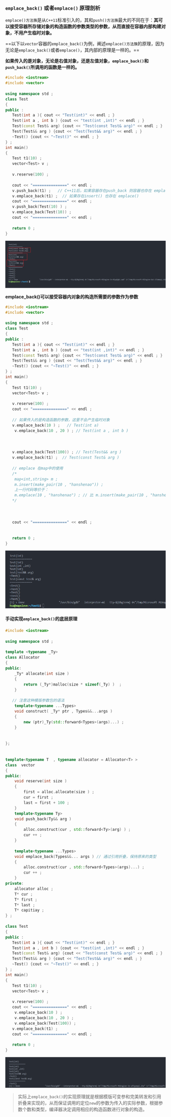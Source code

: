### `emplace_back()` 或者`emplace()` 原理剖析

`emplace()方法簇`是从`C++11`标准引入的，其和`push()方法簇`最大的不同在于：**其可以接受容器所存储对象的构造函数的参数类型的参数，从而直接在容器内部构建对象，不用产生临时对象。**



==以下以`vector`容器的`emplace_back()`为例，阐述`emplace()方法簇`的原理，因为无论是`emplace_back()`或者`emplace()`，其内部的原理是一样的。==



**如果传入的是对象，无论是右值对象，还是左值对象，`emplace_back()`和`push_back()`所调用的函数是一样的。**

```C++
#include <iostream>
#include <vector>

using namespace std ;
class Test
{
public :
   Test(int a ){ cout << "Test(int)" << endl ; }
   Test(int a , int b ) {cout << "test(int ,int)" << endl ; }
   Test(const Test& arg) {cout << "Test(const Test& arg)" << endl ; }
   Test(Test&& arg ) {cout << "Test(Test&& arg)" << endl ; }
   ~Test() {cout << "~Test()" << endl ; }
} ;
int main()
{
   Test t1(10) ;
   vector<Test> v ;
   
   v.reserve(100) ;
   
   cout << "===============" << endl ; 
   v.push_back(t1) ;   // C++11后，如果容器存在push_back 则容器也存在 emplace_back 
   v.emplace_back(t1) ;  // 如果存在insert() 也存在 emplace() 	
   cout << "===============" << endl ; 
   v.push_back(Test(10) ) ;
   v.emplace_back(Test(10)) ; 
   cout << "===============" << endl ; 
   
   return 0 ;
}
```

![image-20231002230322791](assets/image-20231002230322791.png)







**emplace_back()可以接受容器内对象的构造所需要的参数作为参数**

```C++
#include <iostream>
#include <vector>

using namespace std ;
class Test
{
public :
   Test(int a ){ cout << "Test(int)" << endl ; }
   Test(int a , int b ) {cout << "test(int ,int)" << endl ; }
   Test(const Test& arg) {cout << "Test(const Test& arg)" << endl ; }
   Test(Test&& arg ) {cout << "Test(Test&& arg)" << endl ; }
   ~Test() {cout << "~Test()" << endl ; }
} ;
int main()
{
   Test t1(10) ;
   vector<Test> v ;
   
   v.reserve(100) ; 
   cout << "===============" << endl ; 
	
   // 如果传入的是构造函数的参数，这里不会产生临时对象
   v.emplace_back(10 ) ;   // Test(int a)
	v.emplace_back(10 , 20 ) ; // Test(int a , int b )
	
   
   
   v.emplace_back(Test(100)) ; // Test(Test&& arg )
   v.emplace_back(t1) ;  // Test(const Test& arg ) 

   // emplace 在map中的使用
   /*
   	map<int,string> m ; 
   	m.insert(make_pair(10 , "hanshenao")) ;
   	上一行代码等价于：
   	m.emplace(10 , "hanshenao") ; // 比 m.insert(make_pair(10 , "hanshenao")) ;更有效率，因为其在map底层相应位置直接调用构造函数，没有临时对象的产生
   */
   
   
   
   cout << "===============" << endl ; 
   
   
   return 0 ;
}
```

![image-20231002230651673](assets/image-20231002230651673.png)



#### 手动实现`emplace_back()`的底层原理

```C++
#include <iostream>

using namespace std ;

template <typename _Ty> 
class Allocator
{
public:
	_Ty* allocate(int size )
	{
		return (_Ty*)malloc(size * sizeof(_Ty) )  ; 
	}

   // 注意这种模版参数包的语法
	template<typename ...Types> 
	void construct( _Ty* ptr , Types&&...args )
	{
		new (ptr)_Ty(std::forward<Types>(args)...) ; 
	}


}; 


template<typename T  , typename allocator = Allocator<T> >  
class  vector
{
public:
	void reserve(int size )
	{
		first = alloc.allocate(size ) ; 
		cur = first ; 
		last = first + 100 ; 
	}
	template<typename Ty>
	void push_back(Ty&& arg )
	{
		alloc.construct(cur , std::forward<Ty>(arg) ) ; 	
		cur ++ ; 
	}

	template<typename ...Types>
	void emplace_back(Types&&... args ) // 通过引用折叠，保持原来的类型
	{
		alloc.construct(cur , std::forward<Types>(args)...) ; 
		cur ++ ; 
	}
private:
	allocator alloc ; 
	T* cur ; 
	T* first ;  
	T* last ; 
	T* capitiay ;  
} ; 

class Test
{
public :
   Test(int a ){ cout << "Test(int)" << endl ; }
   Test(int a , int b ) {cout << "test(int ,int)" << endl ; }
   Test(const Test& arg) {cout << "Test(const Test& arg)" << endl ; }
   Test(Test&& arg ) {cout << "Test(Test&& arg)" << endl ; }
   ~Test() {cout << "~Test()" << endl ; }
} ;
int main()
{
   Test t1(10) ;
   vector<Test> v ;
   
   v.reserve(100) ; 
   cout << "===============" << endl ; 
	v.emplace_back(10 ) ; 
	v.emplace_back(10 , 20 ) ; 
	v.emplace_back(Test(100)) ; 
   v.emplace_back(t1) ; 
   cout << "===============" << endl ; 
   
   return 0 ;
}
```

![image-20231003091729001](assets/image-20231003091729001.png)

> 实际上`emplace_back()`的实现原理就是根据模版可变参和完美转发和引用折叠来实现的，从而保证调用的定位`new`的参数为传入的实际参数，根据参数个数和类型，编译器决定调用相应的构造函数进行对象的构造。